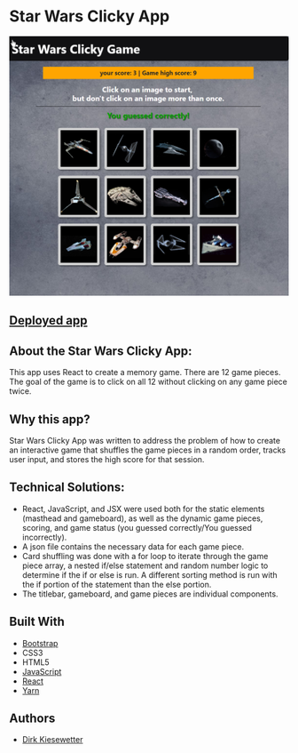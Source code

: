 # Star Wars Clicky App

![Star Wars Clicky Game](./src/assets/images/react-clicky-game.png)

## [Deployed app](https://tranquil-temple-28656.herokuapp.com/)

## About the Star Wars Clicky App:

This app uses React to create a memory game. There are 12 game pieces. The goal of the game is to click on all 12 without clicking on any game piece twice. 

## Why this app?

Star Wars Clicky App was written to address the problem of how to create an interactive game that shuffles the game pieces in a random order, tracks user input, and stores the high score for that session. 

## Technical Solutions:

- React, JavaScript, and JSX were used both for the static elements (masthead and gameboard), as well as the dynamic game pieces, scoring, and game status (you guessed correctly/You guessed incorrectly).
- A json file contains the necessary data for each game piece.
- Card shuffling was done with a for loop to iterate through the game piece array, a nested if/else statement and random number logic to determine if the if or else is run. A different sorting method is run with the if portion of the statement than the else portion.
- The titlebar, gameboard, and game pieces are individual components.


## Built With

- [Bootstrap](https://getbootstrap.com/)
- CSS3 
- HTML5 
- [JavaScript](https://developer.mozilla.org/en-US/docs/Web/JavaScript) 
- [React](https://reactjs.org/) 
- [Yarn](https://yarnpkg.com/en/) 


## Authors

- [Dirk Kiesewetter](https://github.com/dirk-kiesewetter)

